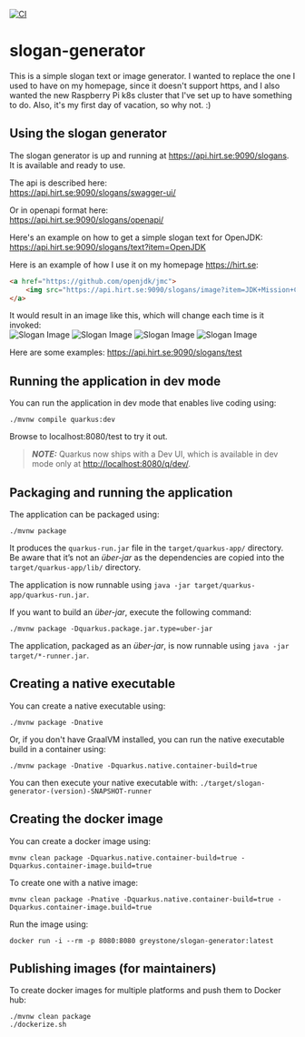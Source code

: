 [![CI](https://github.com/thegreystone/slogan-generator/actions/workflows/ci.yml/badge.svg)](https://github.com/thegreystone/slogan-generator/actions/workflows/ci.yml)
# slogan-generator

This is a simple slogan text or image generator. I wanted to replace the one I used to have on my homepage,
since it doesn't support https, and I also wanted the new Raspberry Pi k8s cluster that I've set up
to have something to do. Also, it's my first day of vacation, so why not. :)

## Using the slogan generator

The slogan generator is up and running at https://api.hirt.se:9090/slogans. It is available and ready to use. 

The api is described here:  
https://api.hirt.se:9090/slogans/swagger-ui/

Or in openapi format here:  
https://api.hirt.se:9090/slogans/openapi/

Here's an example on how to get a simple slogan text for OpenJDK:  
https://api.hirt.se:9090/slogans/text?item=OpenJDK

Here is an example of how I use it on my homepage https://hirt.se:
```html
<a href="https://github.com/openjdk/jmc">
    <img src="https://api.hirt.se:9090/slogans/image?item=JDK+Mission+Control&background=random&textColor=%23FFFFFF" border="0" width="460" height="50"/>
</a>
```
It would result in an image like this, which will change each time is it invoked:  
![Slogan Image](https://hirt.se/images/github/slogan-java-sunset.png)
![Slogan Image](https://hirt.se/images/github/slogan-java-mountain.png)
![Slogan Image](https://hirt.se/images/github/slogan-jmc-ocean.png)
![Slogan Image](https://hirt.se/images/github/slogan-openjdk-clouds.png)

Here are some examples:
https://api.hirt.se:9090/slogans/test

## Running the application in dev mode

You can run the application in dev mode that enables live coding using:

```shell script
./mvnw compile quarkus:dev
```

Browse to localhost:8080/test to try it out.

> **_NOTE:_**  Quarkus now ships with a Dev UI, which is available in dev mode only at <http://localhost:8080/q/dev/>.

## Packaging and running the application

The application can be packaged using:

```shell script
./mvnw package
```

It produces the `quarkus-run.jar` file in the `target/quarkus-app/` directory.  
Be aware that it’s not an _über-jar_ as the dependencies are copied into the `target/quarkus-app/lib/` directory.

The application is now runnable using `java -jar target/quarkus-app/quarkus-run.jar`.

If you want to build an _über-jar_, execute the following command:

```shell script
./mvnw package -Dquarkus.package.jar.type=uber-jar
```

The application, packaged as an _über-jar_, is now runnable using `java -jar target/*-runner.jar`.

## Creating a native executable

You can create a native executable using:

```shell script
./mvnw package -Dnative
```

Or, if you don't have GraalVM installed, you can run the native executable build in a container using:

```shell script
./mvnw package -Dnative -Dquarkus.native.container-build=true
```

You can then execute your native executable with: `./target/slogan-generator-(version)-SNAPSHOT-runner`

## Creating the docker image
You can create a docker image using:

```shell script
mvnw clean package -Dquarkus.native.container-build=true -Dquarkus.container-image.build=true
```
To create one with a native image:

```shell script
mvnw clean package -Pnative -Dquarkus.native.container-build=true -Dquarkus.container-image.build=true
```

Run the image using:
```shell script
docker run -i --rm -p 8080:8080 greystone/slogan-generator:latest
```

## Publishing images (for maintainers)
To create docker images for multiple platforms and push them to Docker hub:

```shell script
./mvnw clean package
./dockerize.sh
```
